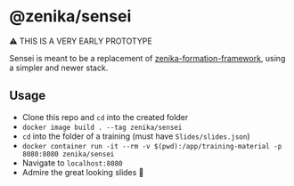 # @zenika/sensei

⚠️ THIS IS A VERY EARLY PROTOTYPE

Sensei is meant to be a replacement of [zenika-formation-framework](https://github.com/Zenika/zenika-formation-framework/),
using a simpler and newer stack.

## Usage

- Clone this repo and `cd` into the created folder
- `docker image build . --tag zenika/sensei`
- `cd` into the folder of a training (must have `Slides/slides.json`)
- `docker container run -it --rm -v $(pwd):/app/training-material -p 8080:8080 zenika/sensei`
- Navigate to `localhost:8080`
- Admire the great looking slides 🎉

